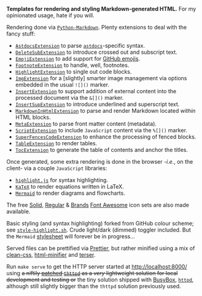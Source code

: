 **Templates for rendering and styling Markdown-generated HTML.** For my opinionated
usage, hate if you will.

Rendering done via [`Python-Markdown`](https://python-markdown.github.io/). Plenty
extensions to deal with the fancy stuff:

* [`AstdocsExtension`](https://github.com/carnarez/markdown-astdocs/) to parse
  [`astdocs`](https://github.com/carnarez/astdocs/)-specific syntax.
* [`DeleteSubExtension`](https://facelessuser.github.io/pymdown-extensions/extensions/tilde/)
  to introduce crossed out and subscript text.
* [`EmojiExtension`](https://python-markdown.github.io/extensions/emoji/) to add support
  for [GitHub emojis](https://github.com/github/gemoji).
* [`FootnoteExtension`](https://python-markdown.github.io/extensions/footnotes/) to
  handle, well, footnotes.
* [`HighlightExtension`](https://facelessuser.github.io/pymdown-extensions/extensions/highlight/)
  to single out code blocks.
* [`ImgExtension`](https://github.com/carnarez/markdown-img/) for a [slightly] smarter
  image management via options embedded in the usual `![]()` marker.
* [`InsertExtension`](https://github.com/carnarez/markdown-insert/) to support addition
  of external content into the processed document via the `&[]()` marker.
* [`InsertSupExtension`](https://facelessuser.github.io/pymdown-extensions/extensions/caret/)
  to introduce underlined and superscript text.
* [`MarkdownInHtmlExtension`](https://python-markdown.github.io/extensions/md_in_html/)
  to parse and render Markdown located *within* HTML blocks.
* [`MetaExtension`](https://python-markdown.github.io/extensions/meta/) to parse front
  matter content (metadata).
* [`ScriptExtension`](https://github.com/carnarez/markdown-script) to include
  `JavaScript` content via the `%[]()` marker.
* [`SuperFencesCodeExtension`](https://facelessuser.github.io/pymdown-extensions/extensions/superfences/)
  to enhance the processing of fenced blocks.
* [`TableExtension`](https://python-markdown.github.io/extensions/tables/) to render
  tables.
* [`TocExtension`](https://python-markdown.github.io/extensions/toc/) to generate the
  table of contents and anchor the titles.

Once generated, some extra rendering is done in the browser -*i.e.*, on the client- via
a couple `JavaScript` libraries:

* [`highlight.js`](https://highlightjs.org/) for syntax highlighting.
* [`KaTeX`](https://katex.org/) to render equations written in LaTeX.
* [`Mermaid`](https://mermaidjs.github.io/) to render diagrams and flowcharts.

The free [Solid](https://fontawesome.com/v5.15/icons?d=gallery&s=solid&m=free), 
[Regular](https://fontawesome.com/v5.15/icons?d=gallery&s=regular&m=free) & 
[Brands](https://fontawesome.com/v5.15/icons?d=gallery&p=2&s=solid&m=free)
[Font Awesome](https://fontawesome.com/) icon sets are also made available.

Basic styling (and syntax highlighting) forked from GitHub colour scheme; see
[`style-highlight.sh`](build/style-highlight.sh). Crude light/dark (dimmed) toggler
included. But the `Mermaid` [stylesheet](static/style-mermaid.css) will forever be in
progress...

Served files can be prettified via [Prettier](https://github.com/prettier/prettier), but
rather minified using a mix of [clean-css](https://github.com/clean-css/clean-css),
[html-minifier](https://github.com/kangax/html-minifier) and
[terser](https://github.com/terser/terser).

Run `make serve` to get the HTTP server started at
[http://localhost:8000/](http://localhost:8000/) using ~~a niftily
[patched](https://blog.oddbit.com/post/2015-01-04-building-a-minimal-web-server-for-testing-kubernetes/)
[`thttpd`](https://acme.com/software/thttpd/) as a *very* lightweight solution for
local development and testing or~~ the tiny solution shipped with [BusyBox](https://www.busybox.net/),
[`httpd`](https://www.busybox.net/downloads/BusyBox.html#httpd), although still
slightly bigger than the `thttpd` solution previously used.
